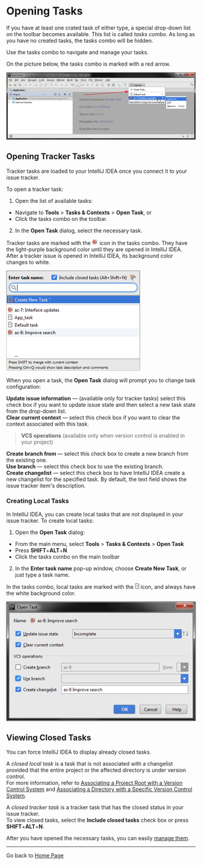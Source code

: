 # Opening Tasks

If you have at least one crated task of either type, a special drop-down list on the toolbar becomes available. This list is called _tasks combo_. As long as you have no created tasks, the tasks combo will be hidden. 

Use the tasks combo to navigate and manage your tasks. 

On the picture below, the tasks combo is marked with a red arrow. 

![](https://github.com/alexandrazolushkina/IntelliJ/blob/master/combo_open_task.png)

## Opening Tracker Tasks 

Tracker tasks are loaded to your IntelliJ IDEA once you connect it to your issue tracker. 

To open a tracker task:
1. Open the list of available tasks:
* Navigate to **Tools** > **Tasks & Contexts** > **Open Task**, or
* Click the tasks combo on the toolbar.
2. In the **Open Task** dialog, select the necessary task.

Tracker tasks are marked with the ![](https://github.com/alexandrazolushkina/IntelliJ/blob/master/tracker_task.png) icon in the tasks combo. They have the light-purple background color until they are opened in IntelliJ IDEA. After a tracker issue is opened in IntelliJ IDEA, its background color changes to white.

![](https://github.com/alexandrazolushkina/IntelliJ/blob/master/open_task_dialog.png)


When you open a task, the **Open Task** dialog will prompt you to change task configuration: 

**Update issue information** — (available only for tracker tasks) select this check box if you want to update issue state and then select a new task state from the drop-down list.<br>
**Clear current context** — select this check box if you want to clear the context associated with this task.<br>
  > **VCS operations** (available only when version control is enabled in your project)<br>

**Create branch <branch name> from <base branch name>** — select this check box to create a new branch from the existing one.<br>
**Use branch** — select this check box to use the existing branch.<br>
**Create changelist** — select this check box to have IntelliJ IDEA create a new changelist for the specified task. By default, the text field shows the issue tracker item's description. 

### Creating Local Tasks

In IntelliJ IDEA, you can create local tasks that are not displayed in your issue tracker.
To create local tasks:
1. Open the **Open Task** dialog: 
* From the main menu, select **Tools** > **Tasks & Contexts** > **Open Task**
* Press **SHIFT**+**ALT**+**N**
* Click the tasks combo on the main toolbar
2. In the **Enter task name** pop-up window, choose **Create New Task**, or just type a task name. 

In the tasks combo, local tasks are marked with the ![](https://github.com/alexandrazolushkina/IntelliJ/blob/master/local_task.png) icon, and always have the white background color.  


![](https://github.com/alexandrazolushkina/IntelliJ/blob/master/open_task_options.png)


## Viewing Closed Tasks

You can force IntelliJ IDEA to display already closed tasks. 

A _closed local task_ is a task that is not associated with a changelist provided that the entire project or the affected directory is under version control. <br>
For more information, refer to [Associating a Project Root with a Version Control System](https://www.jetbrains.com/help/idea/associating-a-project-root-with-a-version-control-system.html) and 
[Associating a Directory with a Specific Version Control System](https://www.jetbrains.com/help/idea/associating-a-directory-with-a-specific-version-control-system.html).

A _closed tracker task_ is a tracker task that has the closed status in your issue tracker. <br>
To view closed tasks, select the **Include closed tasks** check box or press **SHIFT**+**ALT**+**N**.

After you have opened the necessary tasks, you can easily [manage them](https://github.com/alexandrazolushkina/IntelliJ/blob/master/working_with_tasks.md). 

***

Go back to [Home Page](https://github.com/alexandrazolushkina/IntelliJ/blob/master/README.md)
